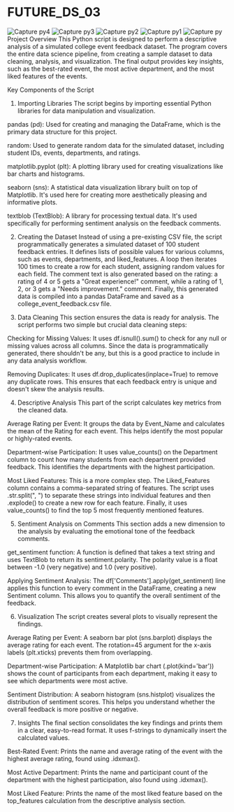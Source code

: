 # FUTURE_DS_03
![Capture py4](https://github.com/user-attachments/assets/688bd8c9-57b7-4bd1-850b-93c58bc70276)
![Capture py3](https://github.com/user-attachments/assets/0c6aa08f-a81b-41d1-aad2-462f87bcd352)
![Capture py2](https://github.com/user-attachments/assets/31ce3a38-46a1-42ca-ba4d-9bd414a55d7f)
![Capture py1](https://github.com/user-attachments/assets/206323ea-3067-472b-aafc-f9d2fdded197)
![Capture py](https://github.com/user-attachments/assets/02908b72-1621-4e20-b20c-7d5782f2b16e)
Project Overview
This Python script is designed to perform a descriptive analysis of a simulated college event feedback dataset. The program covers the entire data science pipeline, from creating a sample dataset to data cleaning, analysis, and visualization. The final output provides key insights, such as the best-rated event, the most active department, and the most liked features of the events.

Key Components of the Script
1. Importing Libraries
The script begins by importing essential Python libraries for data manipulation and visualization.

pandas (pd): Used for creating and managing the DataFrame, which is the primary data structure for this project.

random: Used to generate random data for the simulated dataset, including student IDs, events, departments, and ratings.

matplotlib.pyplot (plt): A plotting library used for creating visualizations like bar charts and histograms.

seaborn (sns): A statistical data visualization library built on top of Matplotlib. It's used here for creating more aesthetically pleasing and informative plots.

textblob (TextBlob): A library for processing textual data. It's used specifically for performing sentiment analysis on the feedback comments.

2. Creating the Dataset
Instead of using a pre-existing CSV file, the script programmatically generates a simulated dataset of 100 student feedback entries. It defines lists of possible values for various columns, such as events, departments, and liked_features. A loop then iterates 100 times to create a row for each student, assigning random values for each field. The comment text is also generated based on the rating: a rating of 4 or 5 gets a "Great experience!" comment, while a rating of 1, 2, or 3 gets a "Needs improvement." comment. Finally, this generated data is compiled into a pandas DataFrame and saved as a college_event_feedback.csv file.

3. Data Cleaning
This section ensures the data is ready for analysis. The script performs two simple but crucial data cleaning steps:

Checking for Missing Values: It uses df.isnull().sum() to check for any null or missing values across all columns. Since the data is programmatically generated, there shouldn't be any, but this is a good practice to include in any data analysis workflow.

Removing Duplicates: It uses df.drop_duplicates(inplace=True) to remove any duplicate rows. This ensures that each feedback entry is unique and doesn't skew the analysis results.

4. Descriptive Analysis
This part of the script calculates key metrics from the cleaned data.

Average Rating per Event: It groups the data by Event_Name and calculates the mean of the Rating for each event. This helps identify the most popular or highly-rated events.

Department-wise Participation: It uses value_counts() on the Department column to count how many students from each department provided feedback. This identifies the departments with the highest participation.

Most Liked Features: This is a more complex step. The Liked_Features column contains a comma-separated string of features. The script uses .str.split(", ") to separate these strings into individual features and then .explode() to create a new row for each feature. Finally, it uses value_counts() to find the top 5 most frequently mentioned features.

5. Sentiment Analysis on Comments
This section adds a new dimension to the analysis by evaluating the emotional tone of the feedback comments.

get_sentiment function: A function is defined that takes a text string and uses TextBlob to return its sentiment.polarity. The polarity value is a float between -1.0 (very negative) and 1.0 (very positive).

Applying Sentiment Analysis: The df['Comments'].apply(get_sentiment) line applies this function to every comment in the DataFrame, creating a new Sentiment column. This allows you to quantify the overall sentiment of the feedback.

6. Visualization
The script creates several plots to visually represent the findings.

Average Rating per Event: A seaborn bar plot (sns.barplot) displays the average rating for each event. The rotation=45 argument for the x-axis labels (plt.xticks) prevents them from overlapping.

Department-wise Participation: A Matplotlib bar chart (.plot(kind='bar')) shows the count of participants from each department, making it easy to see which departments were most active.

Sentiment Distribution: A seaborn histogram (sns.histplot) visualizes the distribution of sentiment scores. This helps you understand whether the overall feedback is more positive or negative.

7. Insights
The final section consolidates the key findings and prints them in a clear, easy-to-read format. It uses f-strings to dynamically insert the calculated values.

Best-Rated Event: Prints the name and average rating of the event with the highest average rating, found using .idxmax().

Most Active Department: Prints the name and participant count of the department with the highest participation, also found using .idxmax().

Most Liked Feature: Prints the name of the most liked feature based on the top_features calculation from the descriptive analysis section.
